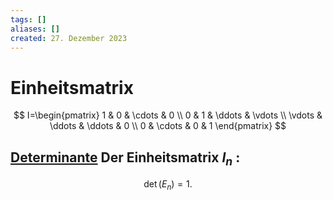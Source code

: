 ```yaml
---
tags: []
aliases: []
created: 27. Dezember 2023
---
```


# Einheitsmatrix

$$
I=\begin{pmatrix} 1 & 0 & \cdots & 0 \\ 0 & 1 & \ddots & \vdots \\ \vdots & \ddots & \ddots & 0 \\ 0 & \cdots  & 0 & 1 \end{pmatrix}
$$

## [Determinante](Determinante.md) Der Einheitsmatrix $I_n$ :

$$
\operatorname{det}\left(E_n\right)=1 \text {. }
$$